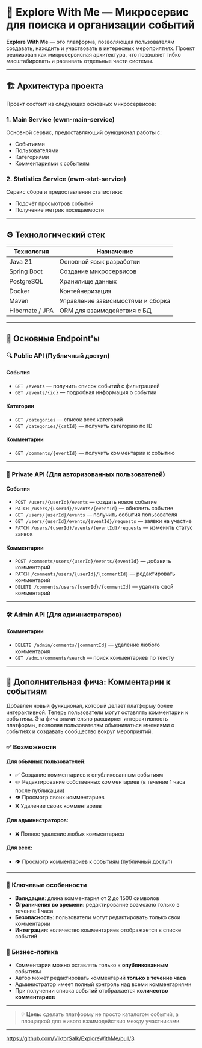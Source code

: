 # 🌟 Explore With Me — Микросервис для поиска и организации событий

**Explore With Me** — это платформа, позволяющая пользователям создавать, находить и участвовать в интересных мероприятиях. Проект реализован как микросервисная архитектура, что позволяет гибко масштабировать и развивать отдельные части системы.

---

## 🏗️ Архитектура проекта

Проект состоит из следующих основных микросервисов:

### 1. **Main Service (ewm-main-service)**
Основной сервис, предоставляющий функционал работы с:
- Событиями
- Пользователями
- Категориями
- Комментариями к событиям

### 2. **Statistics Service (ewm-stat-service)**
Сервис сбора и предоставления статистики:
- Подсчёт просмотров событий
- Получение метрик посещаемости

---

## ⚙️ Технологический стек

| Технология       | Назначение                         |
|------------------|------------------------------------|
| Java 21          | Основной язык разработки           |
| Spring Boot      | Создание микросервисов             |
| PostgreSQL       | Хранилище данных                   |
| Docker           | Контейнеризация                    |
| Maven            | Управление зависимостями и сборка   |
| Hibernate / JPA  | ORM для взаимодействия с БД        |

---

## 📡 Основные Endpoint'ы

### 🔍 Public API (Публичный доступ)
#### События
- `GET /events` — получить список событий с фильтрацией
- `GET /events/{id}` — подробная информация о событии

#### Категории
- `GET /categories` — список всех категорий
- `GET /categories/{catId}` — получить категорию по ID

#### Комментарии
- `GET /comments/{eventId}` — получить комментарии к событию

---

### 👤 Private API (Для авторизованных пользователей)

#### События
- `POST /users/{userId}/events` — создать новое событие
- `PATCH /users/{userId}/events/{eventId}` — обновить событие
- `GET /users/{userId}/events` — получить события пользователя
- `GET /users/{userId}/events/{eventId}/requests` — заявки на участие
- `PATCH /users/{userId}/events/{eventId}/requests` — изменить статус заявок

#### Комментарии
- `POST /comments/users/{userId}/events/{eventId}` — добавить комментарий
- `PATCH /comments/users/{userId}/{commentId}` — редактировать комментарий
- `DELETE /comments/users/{userId}/{commentId}` — удалить свой комментарий

---

### 🛠 Admin API (Для администраторов)

#### Комментарии
- `DELETE /admin/comments/{commentId}` — удаление любого комментария
- `GET /admin/comments/search` — поиск комментариев по тексту

---

## 💬 Дополнительная фича: Комментарии к событиям

Добавлен новый функционал, который делает платформу более интерактивной. Теперь пользователи могут оставлять комментарии к событиям. Эта фича значительно расширяет интерактивность платформы, позволяя пользователям обмениваться мнениями о событиях и создавать сообщество вокруг мероприятий.

### ✅ Возможности

#### Для обычных пользователей:
- ✅ Создание комментариев к опубликованным событиям
- ✏️ Редактирование собственных комментариев (в течение 1 часа после публикации)
- 👁 Просмотр своих комментариев
- ❌ Удаление своих комментариев

#### Для администраторов:
- ❌ Полное удаление любых комментариев

#### Для всех:
- 👁 Просмотр комментариев к событиям (публичный доступ)

---

### 🔐 Ключевые особенности

- **Валидация**: длина комментария от 2 до 1500 символов
- **Ограничения во времени**: редактирование возможно только в течение 1 часа
- **Безопасность**: пользователи могут редактировать только свои комментарии
- **Интеграция**: количество комментариев отображается в списке событий

### 🧠 Бизнес-логика

- Комментарии можно оставлять только к **опубликованным** событиям
- Автор может редактировать комментарий **только в течение часа**
- Администратор имеет полный контроль над всеми комментариями
- При получении списка событий отображается **количество комментариев**

---

> 💡 **Цель:** сделать платформу не просто каталогом событий, а площадкой для живого взаимодействия между участниками.

---

https://github.com/ViktorSalk/ExploreWithMe/pull/3